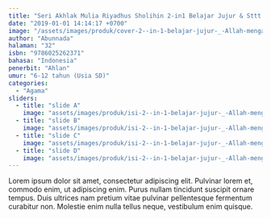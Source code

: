 ```yaml
---
title: "Seri Akhlak Mulia Riyadhus Sholihin 2-in1 Belajar Jujur & Sttt...Allah Mengawasi Kita"
date: "2019-01-01 14:14:17 +0700"
image: "/assets/images/produk/cover-2--in-1-belajar-jujur-_-Allah-mengawasi-kita.jpg"
author: "Abunnada"
halaman: "32"
isbn: "9786025262371"
bahasa: "Indonesia"
penerbit: "Ahlan"
umur: "6-12 tahun (Usia SD)"
categories: 
  - "Agama"
sliders: 
  - title: "slide A"
    image: "assets/images/produk/isi-2--in-1-belajar-jujur-_-Allah-mengawasi-kita-1.jpg"
  - title: "slide B"
    image: "assets/images/produk/isi-2--in-1-belajar-jujur-_-Allah-mengawasi-kita-2.jpg"
  - title: "slide C"
    image: "assets/images/produk/isi-2--in-1-belajar-jujur-_-Allah-mengawasi-kita-3.jpg"
  - title: "slide D"
    image: "assets/images/produk/isi-2--in-1-belajar-jujur-_-Allah-mengawasi-kita-4.jpg"
---
```


Lorem ipsum dolor sit amet, consectetur adipiscing elit. Pulvinar lorem et, commodo enim, ut adipiscing enim. Purus nullam tincidunt suscipit ornare tempus. Duis ultrices nam pretium vitae pulvinar pellentesque fermentum curabitur non. Molestie enim nulla tellus neque, vestibulum enim quisque.
